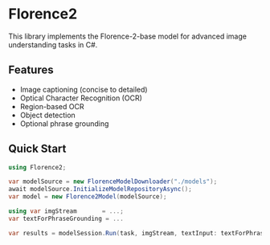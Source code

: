 # Florence2

This library implements the Florence-2-base model for advanced image understanding tasks in C#.

## Features

- Image captioning (concise to detailed)
- Optical Character Recognition (OCR)
- Region-based OCR
- Object detection
- Optional phrase grounding


## Quick Start

```csharp
using Florence2;

var modelSource = new FlorenceModelDownloader("./models");
await modelSource.InitializeModelRepositoryAsync();
var model = new Florence2Model(modelSource);

using var imgStream       = ...;
var textForPhraseGrounding = ...

var results = modelSession.Run(task, imgStream, textInput: textForPhraseGrounding);
```
